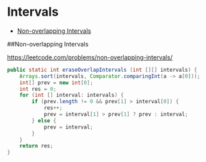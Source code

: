 # Intervals

+ [Non-overlapping Intervals](non-overlapping-intervals)

##Non-overlapping Intervals

https://leetcode.com/problems/non-overlapping-intervals/

```java
public static int eraseOverlapIntervals (int [][] intervals) {
    Arrays.sort(intervals, Comparator.comparingInt(a -> a[0]));
    int[] prev = new int[0];
    int res = 0;
    for (int [] interval: intervals) {
        if (prev.length != 0 && prev[1] > interval[0]) {
            res++;
            prev = interval[1] > prev[1] ? prev : interval;
        } else {
            prev = interval;
        }
    }
    return res;
}
```